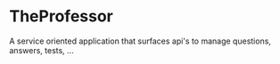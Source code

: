 # TheProfessor
A service oriented application that surfaces api's to manage questions, answers, tests, ...


